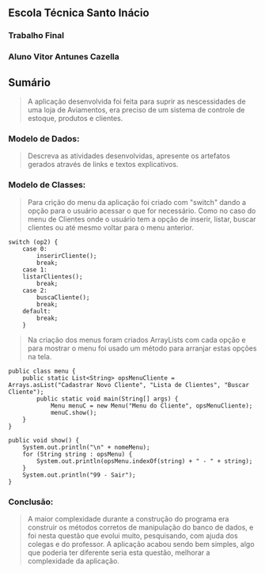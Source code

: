 ## Escola Técnica Santo Inácio
### Trabalho Final
### Aluno Vitor Antunes Cazella

## Sumário

> A aplicação desenvolvida foi feita para suprir as nescessidades de uma loja de Aviamentos, era preciso de um sistema de controle de estoque, produtos e clientes.


### Modelo de Dados:

> Descreva as atividades desenvolvidas, apresente os artefatos gerados através de links e textos explicativos.
> 

### Modelo de Classes:

> Para crição do menu da aplicação foi criado com "switch" dando a opção para o usuário acessar o que for necessário.
Como no caso do menu de Clientes onde o usuário tem a opção de inserir, listar, buscar clientes ou até mesmo voltar para o menu anterior.

	switch (op2) {
		case 0:
			inserirCliente();
			break;
		case 1:
		listarClientes();
			break;
		case 2:
			buscaCliente();
			break;
		default:
			break;
		}

> Na criação dos menus foram criados ArrayLists com cada opção e para mostrar o menu foi usado um método para arranjar estas opções na tela.

	public class menu {	
		public static List<String> opsMenuCliente = Arrays.asList("Cadastrar Novo Cliente", "Lista de Clientes", "Buscar Cliente");
			public static void main(String[] args) {
				Menu menuC = new Menu("Menu do Cliente", opsMenuCliente);
				menuC.show();
		}
	}

	public void show() {
		System.out.println("\n" + nomeMenu);
		for (String string : opsMenu) {
			System.out.println(opsMenu.indexOf(string) + " - " + string);
		}
		System.out.println("99 - Sair");
	}

### Conclusão:

> A maior complexidade durante a construção do programa era construir os métodos corretos de manipulação do banco de dados, e foi nesta questão que evolui muito, pesquisando, com ajuda dos colegas e do professor. A aplicação acabou sendo bem simples, algo que poderia ter diferente seria esta questão, melhorar a complexidade da aplicação.
